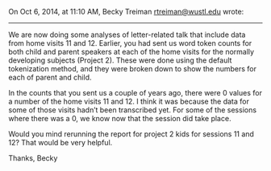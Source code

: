 On Oct 6, 2014, at 11:10 AM, Becky Treiman <rtreiman@wustl.edu> wrote:

---

We are now doing some analyses of letter-related talk that include data from home visits 11 and 12. Earlier, you had sent us word token counts for both child and parent speakers at each of the home visits for the normally developing subjects (Project 2). These were done using the default tokenization method, and they were broken down to show the numbers for each of parent and child.
 
In the counts that you sent us a couple of years ago, there were 0 values for a number of the home visits 11 and 12. I think it was because the data for some of those visits hadn’t been transcribed yet. For some of the sessions where there was  a 0, we know now that the session did take place.
 
Would you mind rerunning the report for project 2 kids for sessions 11 and 12? That would be very helpful.
 
Thanks,
Becky

